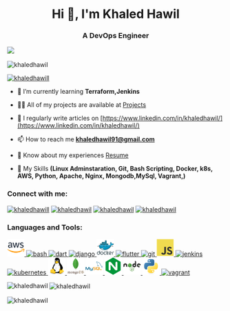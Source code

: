 <h1 align="center">Hi 👋, I'm Khaled Hawil</h1>
<h3 align="center">A DevOps Engineer</h3>

<p align="left"> <img src="https://media.licdn.com/dms/image/C5612AQEUNNfEdoae3Q/article-cover_image-shrink_600_2000/0/1648114708736?e=2147483647&v=beta&t=JH_E9E_nEmERfoxeFM-J5e9u8sWYa4geKmA2agfCjpw" /> </p>
<p align="left"> <img src="https://komarev.com/ghpvc/?username=khaledhawil&label=Profile%20views&color=0e75b6&style=flat" alt="khaledhawil" /> </p>

<!-- <p align="left"> <a href="https://github.com/ryo-ma/github-profile-trophy"><img src="https://github-profile-trophy.vercel.app/?username=khaledhawil" alt="khaledhawil" /></a> </p> -->

<p align="left"> <a href="https://twitter.com/khaledhawill" target="blank"><img src="https://img.shields.io/twitter/follow/khaledhawill?logo=twitter&style=for-the-badge" alt="khaledhawill" /></a> </p>

- 🌱 I’m currently learning **Terraform,Jenkins**

- 👨‍💻 All of my projects are available at [Projects](https://github.com/khaledhawil/PathToDevOps/tree/master/projects)

- 📝 I regularly write articles on [https://www.linkedin.com/in/khaledhawil/](https://www.linkedin.com/in/khaledhawil/)

- 📫 How to reach me **khaledhawil91@gmail.com**

- 📄 Know about my experiences [Resume](https://docs.google.com/document/d/182oLlqNbVKkd32lyr9YjPkjaM3vsactcAlKvfxLSdp4/edit?tab=t.0)

- 📄 My Skills **(Linux Adminstaration, Git, Bash Scripting, Docker, k8s, AWS, Python, Apache, Nginx, Mongodb,MySql, Vagrant,)**

<h3 align="left">Connect with me:</h3>
<p align="left">
<a href="https://twitter.com/khaledhawill" target="blank"><img align="center" src="https://raw.githubusercontent.com/rahuldkjain/github-profile-readme-generator/master/src/images/icons/Social/twitter.svg" alt="khaledhawill" height="30" width="40" /></a>
<a href="https://linkedin.com/in/khaledhawil" target="blank"><img align="center" src="https://raw.githubusercontent.com/rahuldkjain/github-profile-readme-generator/master/src/images/icons/Social/linked-in-alt.svg" alt="khaledhawil" height="30" width="40" /></a>
<a href="https://fb.com/khaledhawil" target="blank"><img align="center" src="https://raw.githubusercontent.com/rahuldkjain/github-profile-readme-generator/master/src/images/icons/Social/facebook.svg" alt="khaledhawil" height="30" width="40" /></a>
<a href="https://instagram.com/khaledhawil" target="blank"><img align="center" src="https://raw.githubusercontent.com/rahuldkjain/github-profile-readme-generator/master/src/images/icons/Social/instagram.svg" alt="khaledhawil" height="30" width="40" /></a>
</p>

<h3 align="left">Languages and Tools:</h3>
<p align="left"> <a href="https://aws.amazon.com" target="_blank" rel="noreferrer"> <img src="https://raw.githubusercontent.com/devicons/devicon/master/icons/amazonwebservices/amazonwebservices-original-wordmark.svg" alt="aws" width="40" height="40"/> </a> <a href="https://www.gnu.org/software/bash/" target="_blank" rel="noreferrer"> <img src="https://www.vectorlogo.zone/logos/gnu_bash/gnu_bash-icon.svg" alt="bash" width="40" height="40"/> </a> <a href="https://dart.dev" target="_blank" rel="noreferrer"> <img src="https://www.vectorlogo.zone/logos/dartlang/dartlang-icon.svg" alt="dart" width="40" height="40"/> </a> <a href="https://www.djangoproject.com/" target="_blank" rel="noreferrer"> <img src="https://cdn.worldvectorlogo.com/logos/django.svg" alt="django" width="40" height="40"/> </a> <a href="https://www.docker.com/" target="_blank" rel="noreferrer"> <img src="https://raw.githubusercontent.com/devicons/devicon/master/icons/docker/docker-original-wordmark.svg" alt="docker" width="40" height="40"/> </a> <a href="https://flutter.dev" target="_blank" rel="noreferrer"> <img src="https://www.vectorlogo.zone/logos/flutterio/flutterio-icon.svg" alt="flutter" width="40" height="40"/> </a> <a href="https://git-scm.com/" target="_blank" rel="noreferrer"> <img src="https://www.vectorlogo.zone/logos/git-scm/git-scm-icon.svg" alt="git" width="40" height="40"/> </a> <a href="https://developer.mozilla.org/en-US/docs/Web/JavaScript" target="_blank" rel="noreferrer"> <img src="https://raw.githubusercontent.com/devicons/devicon/master/icons/javascript/javascript-original.svg" alt="javascript" width="40" height="40"/> </a> <a href="https://www.jenkins.io" target="_blank" rel="noreferrer"> <img src="https://www.vectorlogo.zone/logos/jenkins/jenkins-icon.svg" alt="jenkins" width="40" height="40"/> </a> <a href="https://kubernetes.io" target="_blank" rel="noreferrer"> <img src="https://www.vectorlogo.zone/logos/kubernetes/kubernetes-icon.svg" alt="kubernetes" width="40" height="40"/> </a> <a href="https://www.linux.org/" target="_blank" rel="noreferrer"> <img src="https://raw.githubusercontent.com/devicons/devicon/master/icons/linux/linux-original.svg" alt="linux" width="40" height="40"/> </a> <a href="https://www.mongodb.com/" target="_blank" rel="noreferrer"> <img src="https://raw.githubusercontent.com/devicons/devicon/master/icons/mongodb/mongodb-original-wordmark.svg" alt="mongodb" width="40" height="40"/> </a> <a href="https://www.mysql.com/" target="_blank" rel="noreferrer"> <img src="https://raw.githubusercontent.com/devicons/devicon/master/icons/mysql/mysql-original-wordmark.svg" alt="mysql" width="40" height="40"/> </a> <a href="https://www.nginx.com" target="_blank" rel="noreferrer"> <img src="https://raw.githubusercontent.com/devicons/devicon/master/icons/nginx/nginx-original.svg" alt="nginx" width="40" height="40"/> </a> <a href="https://nodejs.org" target="_blank" rel="noreferrer"> <img src="https://raw.githubusercontent.com/devicons/devicon/master/icons/nodejs/nodejs-original-wordmark.svg" alt="nodejs" width="40" height="40"/> </a> <a href="https://www.python.org" target="_blank" rel="noreferrer"> <img src="https://raw.githubusercontent.com/devicons/devicon/master/icons/python/python-original.svg" alt="python" width="40" height="40"/> </a> <a href="https://www.vagrantup.com/" target="_blank" rel="noreferrer"> <img src="https://www.vectorlogo.zone/logos/vagrantup/vagrantup-icon.svg" alt="vagrant" width="40" height="40"/> </a> </p>

<p><img align="left" src="https://github-readme-stats.vercel.app/api/top-langs?username=khaledhawil&show_icons=true&locale=en&layout=compact" alt="khaledhawil" /></p>

<p>&nbsp;<img align="center" src="https://github-readme-stats.vercel.app/api?username=khaledhawil&show_icons=true&locale=en" alt="khaledhawil" /></p>

<p><img align="center" src="https://github-readme-streak-stats.herokuapp.com/?user=khaledhawil&" alt="khaledhawil" /></p>
